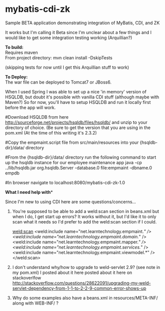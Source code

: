 mybatis-cdi-zk
=================

Sample BETA application demonstrating integration of MyBatis, CDI, and ZK

It works but I'm calling it Beta since I'm unclear about a few things and I would like to get some integration testing working (Arquillian?)

**To build:**<br/>
Requires maven<br/>
From project directory: mvn clean install -DskipTests

(skipping tests for now until I get this Arquillian stuff to work)


**To Deploy:**<br/>
The war file can be deployed to Tomcat7 or JBoss6.

When I used Spring I was able to set up a nice 'in memory' version of HSQLDB, but doubt it's possible with vanilla CDI stuff (although maybe with Maven?)
So for now, you'll have to setup HSQLDB and run it locally first before the app will work.

#Download HSQLDB from here http://sourceforge.net/projects/hsqldb/files/hsqldb/ and unzip to your directory of choice.
(Be sure to get the version that you are using in the pom.xml (At the time of this writing it's 2.3.2)

#Copy the empmaint.script file from src/main/resources into your {hsqldb-dir}/data/ directory

#From the {hsqldb-dir}/data/ directory run the following command to start up the hsqldb instance for our employee maintenance app
java -cp ../lib/hsqldb.jar org.hsqldb.Server -database.0 file:empmaint -dbname.0 empdb

#In browser navigate to localhost:8080/mybatis-cdi-zk-1.0

**What I need help with***

Since I'm new to using CDI here are some questions/concerns...

1) You're supposed to be able to add a weld:scan section in beans.xml but when I do, I get start up errors? It works without it,
but I'd like it to only scan what it needs so I'd prefer to add the weld:scan section if I could.

    <weld:scan>
		<weld:include name="net.learntechnology.empmaint.*" />
		<weld:include name="net.learntechnology.empmaint.domain.*" />
		<weld:include name="net.learntechnology.empmaint.mapper.*" />
		<weld:include name="net.learntechnology.empmaint.services.*" />
		<weld:include name="net.learntechnology.empmaint.viewmodel.*" />
	</weld:scan>

2) I don't understand why/how to upgrade to weld-servlet 2.9? (see note in my pom.xml)
I posted about it here posted about it here on stackoverlfow
http://stackoverflow.com/questions/28622091/upgrading-my-weld-servlet-dependency-from-1-1-to-2-2-9-common-error-shows-up

3) Why do some examples also have a beans.xml in resources/META-INF/ along with WEB-INF/ ?







